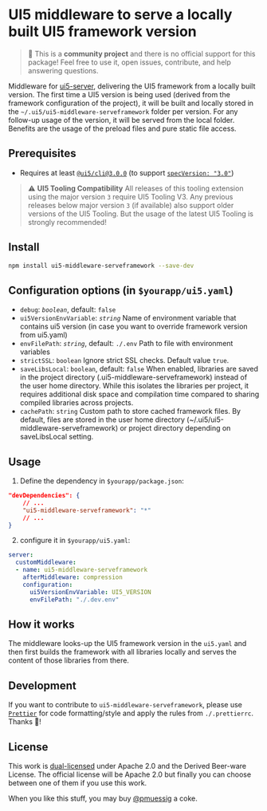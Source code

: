 # UI5 middleware to serve a locally built UI5 framework version

> :wave: This is a **community project** and there is no official support for this package! Feel free to use it, open issues, contribute, and help answering questions.

Middleware for [ui5-server](https://github.com/SAP/ui5-server), delivering the UI5 framework from a locally built version. The first time a UI5 version is being used (derived from the framework configuration of the project), it will be built and locally stored in the `~/.ui5/ui5-middleware-serveframework` folder per version. For any follow-up usage of the version, it will be served from the local folder. Benefits are the usage of the preload files and pure static file access.

## Prerequisites

- Requires at least [`@ui5/cli@3.0.0`](https://sap.github.io/ui5-tooling/v3/pages/CLI/) (to support [`specVersion: "3.0"`](https://sap.github.io/ui5-tooling/pages/Configuration/#specification-version-30))

> :warning: **UI5 Tooling Compatibility**
> All releases of this tooling extension using the major version `3` require UI5 Tooling V3. Any previous releases below major version `3` (if available) also support older versions of the UI5 Tooling. But the usage of the latest UI5 Tooling is strongly recommended!

## Install

```bash
npm install ui5-middleware-serveframework --save-dev
```

## Configuration options (in `$yourapp/ui5.yaml`)

- `debug`: *`boolean`*, default: `false`
- `ui5VersionEnvVariable`: *`string`*
  Name of environment variable that contains ui5 version (in case you want to override framework version from ui5.yaml)
- `envFilePath`: *`string`*, default: `./.env`
  Path to file with environment variables
- `strictSSL`: `boolean`
  Ignore strict SSL checks. Default value `true`.
- `saveLibsLocal`: `boolean`, default: `false`
  When enabled, libraries are saved in the project directory (.ui5-middleware-serveframework) instead of the user home directory. While this isolates the libraries per project, it requires additional disk space and compilation time compared to sharing compiled libraries across projects.
- `cachePath`: `string`
  Custom path to store cached framework files. By default, files are stored in the user home directory (~/.ui5/ui5-middleware-serveframework) or project directory depending on saveLibsLocal setting.

## Usage

1. Define the dependency in `$yourapp/package.json`:

```json
"devDependencies": {
    // ...
    "ui5-middleware-serveframework": "*"
    // ...
}
```

2. configure it in `$yourapp/ui5.yaml`:

```yaml
server:
  customMiddleware:
  - name: ui5-middleware-serveframework
    afterMiddleware: compression
    configuration:
      ui5VersionEnvVariable: UI5_VERSION
      envFilePath: "./.dev.env"
```

## How it works

The middleware looks-up the UI5 framework version in the `ui5.yaml` and then first builds the framework with all libraries locally and serves the content of those libraries from there.

## Development

If you want to contribute to `ui5-middleware-serveframework`, please use [`Prettier`](https://prettier.io) for code formatting/style and apply the rules from `./.prettierrc`. Thanks 🙏!

## License

This work is [dual-licensed](../../LICENSE) under Apache 2.0 and the Derived Beer-ware License. The official license will be Apache 2.0 but finally you can choose between one of them if you use this work.

When you like this stuff, you may buy [@pmuessig](https://twitter.com/pmuessig) a coke.
